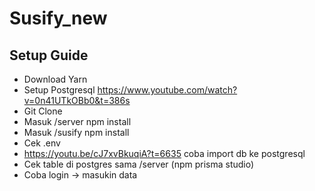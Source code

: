 # Susify_new

## Setup Guide
- Download Yarn
- Setup Postgresql https://www.youtube.com/watch?v=0n41UTkOBb0&t=386s
- Git Clone
- Masuk /server npm install
- Masuk /susify npm install
- Cek .env 
- https://youtu.be/cJ7xvBkuqiA?t=6635 coba import db ke postgresql
- Cek table di postgres sama /server (npm prisma studio)
- Coba login -> masukin data
